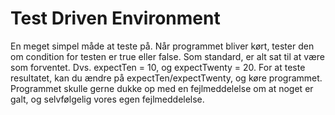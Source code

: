 # Test Driven Environment
En meget simpel måde at teste på.
Når programmet bliver kørt, tester den om condition for testen er true eller false.
Som standard, er alt sat til at være som forventet.
Dvs. expectTen = 10, og expectTwenty = 20. For at teste resultatet, kan du ændre på expectTen/expectTwenty, og køre programmet.
Programmet skulle gerne dukke op med en fejlmeddelelse om at noget er galt, og selvfølgelig vores egen fejlmeddelelse.
